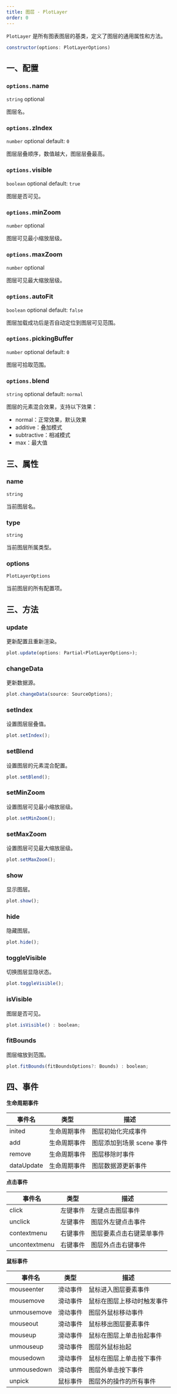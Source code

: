 ```yaml
---
title: 图层 - PlotLayer
order: 0
---
```


`PlotLayer` 是所有图表图层的基类，定义了图层的通用属性和方法。

```js
constructor(options: PlotLayerOptions)
```

## 一、配置

### `options.`name

`string` optional

图层名。

### `options.`zIndex

`number` optional default: `0`

图层层叠顺序，数值越大，图层层叠最高。

### `options.`visible

`boolean` optional default: `true`

图层是否可见。

### `options.`minZoom

`number` optional

图层可见最小缩放层级。

### `options.`maxZoom

`number` optional

图层可见最大缩放层级。

### `options.`autoFit

`boolean` optional default: `false`

图层加载成功后是否自动定位到图层可见范围。

### `options.`pickingBuffer

`number` optional default: `0`

图层可拾取范围。

### `options.`blend

`string` optional default: `normal`

图层的元素混合效果，支持以下效果：

*   normal：正常效果，默认效果
*   additive：叠加模式
*   subtractive：相减模式
*   max：最大值

## 三、属性

### name

`string`

当前图层名。

### type

`string`

当前图层所属类型。

### options

`PlotLayerOptions`

当前图层的所有配置项。

## 三、方法

### update

更新配置且重新渲染。

```js
plot.update(options: Partial<PlotLayerOptions>);
```

### changeData

更新数据源。

```js
plot.changeData(source: SourceOptions);
```

### setIndex

设置图层层叠值。

```js
plot.setIndex();
```

### setBlend

设置图层的元素混合配置。

```js
plot.setBlend();
```

### setMinZoom

设置图层可见最小缩放层级。

```js
plot.setMinZoom();
```

### setMaxZoom

设置图层可见最大缩放层级。

```js
plot.setMaxZoom();
```

### show

显示图层。

```js
plot.show();
```

### hide

隐藏图层。

```js
plot.hide();
```

### toggleVisible

切换图层显隐状态。

```js
plot.toggleVisible();
```

### isVisible

图层是否可见。

```js
plot.isVisible() : boolean;
```

### fitBounds

图层缩放到范围。

```js
plot.fitBounds(fitBoundsOptions?: Bounds) : boolean;
```

## 四、事件

**生命周期事件**

| 事件名     | 类型         | 描述                      |
| ---------- | ------------ | ------------------------- |
| inited     | 生命周期事件 | 图层初始化完成事件        |
| add        | 生命周期事件 | 图层添加到场景 scene 事件 |
| remove     | 生命周期事件 | 图层移除时事件            |
| dataUpdate | 生命周期事件 | 图层数据源更新事件        |

**点击事件**

| 事件名        | 类型     | 描述                     |
| ------------- | -------- | ------------------------ |
| click         | 左键事件 | 左键点击图层事件         |
| unclick       | 左键事件 | 图层外左键点击事件       |
| contextmenu   | 右键事件 | 图层要素点击右键菜单事件 |
| uncontextmenu | 右键事件 | 图层外点击右键事件       |

**鼠标事件**

| 事件名      | 类型     | 描述                       |
| ----------- | -------- | -------------------------- |
| mouseenter  | 滑动事件 | 鼠标进入图层要素事件       |
| mousemove   | 滑动事件 | 鼠标在图层上移动时触发事件 |
| unmousemove | 滑动事件 | 图层外鼠标移动事件         |
| mouseout    | 滑动事件 | 鼠标移出图层要素事件       |
| mouseup     | 滑动事件 | 鼠标在图层上单击抬起事件   |
| unmouseup   | 滑动事件 | 图层外鼠标抬起             |
| mousedown   | 滑动事件 | 鼠标在图层上单击按下事件   |
| unmousedown | 滑动事件 | 图层外单击按下事件         |
| unpick      | 鼠标事件 | 图层外的操作的所有事件     |
